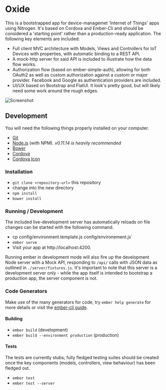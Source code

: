 # Oxide
This is a bootstrapped app for device-managemet 'Internet of Things' apps using Nitrogen. It's based on Cordova and Ember-Cli and should be considered  a 'starting point' rather than a production-ready application. The following key elements are included:

- Full client MVC architecture with Models, Views and Controllers for IoT Devices with properties, with automatic binding to a REST API.
- A mock-http server for said API is included to illustrate how the data flow works.
- Authorization flow (based on ember-simple-auth), allowing for both OAuth2 as well as custom authorization against a custom or major provider. Facebook and Google as authentication providers are included.
- UI/UX based on Bootstrap and FlatUI. It look's pretty good, but will likely need some work around the rough edges.

![Screenshot](https://raw.githubusercontent.com/irjudson/oxide/master/.screenshot.png)

## Development
You will need the following things properly installed on your computer.

* [Git](http://git-scm.com/)
* [Node.js](http://nodejs.org/) (with NPM). *v0.11.14 is heavily recommended*
* [Bower](http://bower.io/)
* [Cordova](http://cordova.apache.org/)
* [Cordova Icon](https://www.npmjs.org/package/cordova-icon)

### Installation
* `git clone <repository-url>` this repository
* change into the new directory
* `npm install`
* `bower install`

### Running / Development
The included live-development server has automatically reloads on file changes can be started with the following command.
* cp config/environment.template.js config/environement.js`
* `ember serve`
* Visit your app at http://localhost:4200.

Running ember in development mode will also fire up the development Node server with a Mock API, responding to `/api/` calls with JSON data as outlined in `./server/fixtures.js`. It's important to note that this server is a development server only - while the app itself is intended to bootstrap a production app, the server component is not.

### Code Generators
Make use of the many generators for code, try `ember help generate` for more details or visit the [ember-cli guide](http://www.ember-cli.com/).

#### Building
* `ember build` (development)
* `ember build --environment production` (production)

#### Tests
The tests are currently stubs; fully fledged testing suites should be created once the key components (models, controllers, view behaviour) has been fledged out.

* `ember test`
* `ember test --server`
